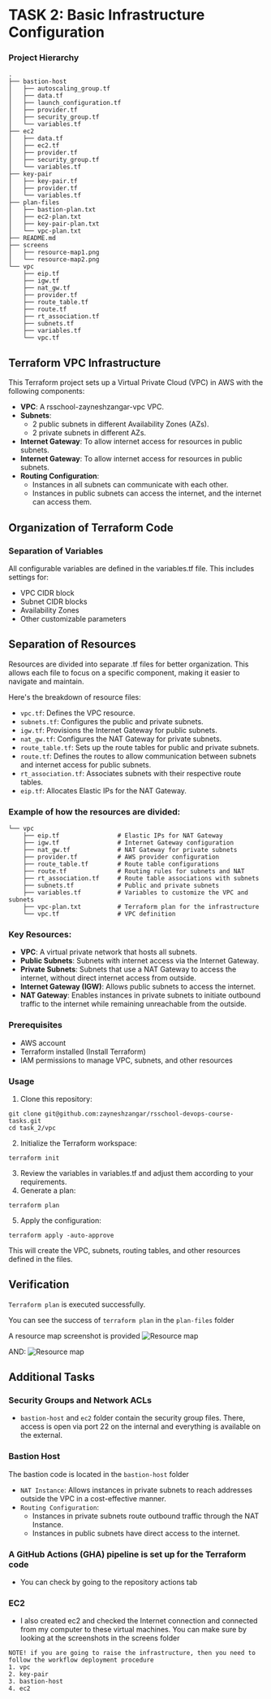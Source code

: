 # TASK 2: Basic Infrastructure Configuration

### Project Hierarchy
```
.
├── bastion-host
│   ├── autoscaling_group.tf
│   ├── data.tf
│   ├── launch_configuration.tf
│   ├── provider.tf
│   ├── security_group.tf
│   └── variables.tf
├── ec2
│   ├── data.tf
│   ├── ec2.tf
│   ├── provider.tf
│   ├── security_group.tf
│   └── variables.tf
├── key-pair
│   ├── key-pair.tf
│   ├── provider.tf
│   └── variables.tf
├── plan-files
│   ├── bastion-plan.txt
│   ├── ec2-plan.txt
│   ├── key-pair-plan.txt
│   └── vpc-plan.txt
├── README.md
├── screens
│   ├── resource-map1.png
│   └── resource-map2.png
└── vpc
    ├── eip.tf
    ├── igw.tf
    ├── nat_gw.tf
    ├── provider.tf
    ├── route_table.tf
    ├── route.tf
    ├── rt_association.tf
    ├── subnets.tf
    ├── variables.tf
    └── vpc.tf

```

## Terraform VPC Infrastructure

This Terraform project sets up a Virtual Private Cloud (VPC) in AWS with the following components:
- **VPC**: A rsschool-zayneshzangar-vpc VPC.
- **Subnets**:
    - 2 public subnets in different Availability Zones (AZs).
    - 2 private subnets in different AZs.
- **Internet Gateway**: To allow internet access for resources in public subnets.
- **Internet Gateway**: To allow internet access for resources in public subnets.
- **Routing Configuration**:
    - Instances in all subnets can communicate with each other.
    - Instances in public subnets can access the internet, and the internet can access them.

## Organization of Terraform Code

### Separation of Variables
All configurable variables are defined in the variables.tf file. This includes settings for:
- VPC CIDR block
- Subnet CIDR blocks
- Availability Zones
- Other customizable parameters

## Separation of Resources
Resources are divided into separate .tf files for better organization. This allows each file to focus on a specific component, making it easier to navigate and maintain.

Here's the breakdown of resource files:
- `vpc.tf`: Defines the VPC resource.
- `subnets.tf`: Configures the public and private subnets.
- `igw.tf`: Provisions the Internet Gateway for public subnets.
- `nat_gw.tf`: Configures the NAT Gateway for private subnets.
- `route_table.tf`: Sets up the route tables for public and private subnets.
- `route.tf`: Defines the routes to allow communication between subnets and internet access for public subnets.
- `rt_association.tf`: Associates subnets with their respective route tables.
- `eip.tf`: Allocates Elastic IPs for the NAT Gateway.

### Example of how the resources are divided:
```
└── vpc
    ├── eip.tf                # Elastic IPs for NAT Gateway
    ├── igw.tf                # Internet Gateway configuration
    ├── nat_gw.tf             # NAT Gateway for private subnets
    ├── provider.tf           # AWS provider configuration
    ├── route_table.tf        # Route table configurations
    ├── route.tf              # Routing rules for subnets and NAT
    ├── rt_association.tf     # Route table associations with subnets
    ├── subnets.tf            # Public and private subnets
    ├── variables.tf          # Variables to customize the VPC and subnets
    ├── vpc-plan.txt          # Terraform plan for the infrastructure
    └── vpc.tf                # VPC definition
```

### Key Resources:
- **VPC**: A virtual private network that hosts all subnets.
- **Public Subnets**: Subnets with internet access via the Internet Gateway.
- **Private Subnets**: Subnets that use a NAT Gateway to access the internet, without direct internet access from outside.
- **Internet Gateway (IGW)**: Allows public subnets to access the internet.
- **NAT Gateway**: Enables instances in private subnets to initiate outbound traffic to the internet while remaining unreachable from the outside.

### Prerequisites
- AWS account
- Terraform installed (Install Terraform)
- IAM permissions to manage VPC, subnets, and other resources

### Usage

1. Clone this repository:
```
git clone git@github.com:zayneshzangar/rsschool-devops-course-tasks.git
cd task_2/vpc
```

2. Initialize the Terraform workspace:
```
terraform init
```

3. Review the variables in variables.tf and adjust them according to your requirements.
4. Generate a plan:
```
terraform plan
```

5. Apply the configuration:
```
terraform apply -auto-approve
```

This will create the VPC, subnets, routing tables, and other resources defined in the files.

## Verification
`Terraform plan` is executed successfully.

You can see the success of `terraform plan` in the `plan-files` folder

A resource map screenshot is provided
![Resource map](./screens/resource-map1.png)

AND:
![Resource map](./screens/resource-map2.png)

## Additional Tasks

### Security Groups and Network ACLs
- `bastion-host` and `ec2` folder contain the security group files. There, access is open via port 22 on the internal and everything is available on the external.

### Bastion Host
The bastion code is located in the `bastion-host` folder

- `NAT Instance`: Allows instances in private subnets to reach addresses outside the VPC in a cost-effective manner.
- `Routing Configuration`:
    - Instances in private subnets route outbound traffic through the NAT Instance.
    - Instances in public subnets have direct access to the internet.

### A GitHub Actions (GHA) pipeline is set up for the Terraform code
- You can check by going to the repository actions tab

### EC2
- I also created ec2 and checked the Internet connection and connected from my computer to these virtual machines. You can make sure by looking at the screenshots in the screens folder

```
NOTE! if you are going to raise the infrastructure, then you need to follow the workflow deployment procedure
1. vpc
2. key-pair
3. bastion-host
4. ec2
```
